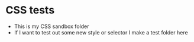 # CSS tests

- This is my CSS sandbox folder
- If I want to test out some new style or selector I make a test folder here